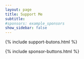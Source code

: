 ```yaml
---
layout: page
title: Support Me
subtitle: 
#sponsors: example_sponsors
show_sidebar: false
---
```


{% include support-butons.html %}

{% include sponsor-buttons.html %}

